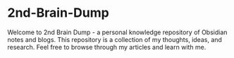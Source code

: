 # 2nd-Brain-Dump
Welcome to 2nd Brain Dump - a personal knowledge repository of Obsidian notes and blogs. This repository is a collection of my thoughts, ideas, and research. Feel free to browse through my articles and learn with me.
